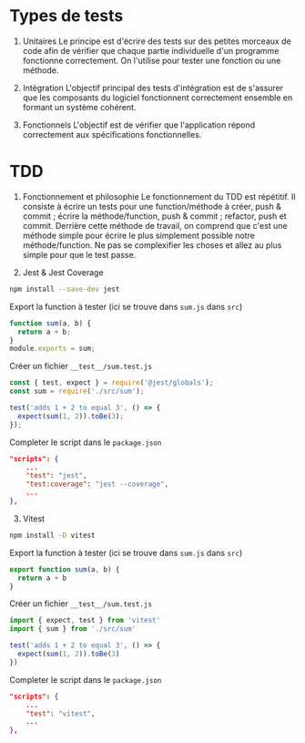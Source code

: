 # Types de tests

1. Unitaires
Le principe est d'écrire des tests sur des petites morceaux de code afin de vérifier que chaque partie individuelle d'un programme fonctionne correctement. On l'utilise pour tester une fonction ou une méthode.

2. Intégration 
L'objectif principal des tests d'intégration est de s'assurer que les composants du logiciel fonctionnent correctement ensemble en formant un système cohérent.

3. Fonctionnels
L'objectif est de vérifier que l'application répond correctement aux spécifications fonctionnelles.

# TDD

1. Fonctionnement et philosophie
Le fonctionnement du TDD est répétitif. Il consiste à écrire un tests pour une function/méthode à créer, push & commit ; écrire la méthode/function, push & commit ; refactor, push et commit.
Derrière cette méthode de travail, on comprend que c'est une méthode simple pour écrire le plus simplement possible notre méthode/function. Ne pas se complexifier les choses et allez au plus simple pour que le test passe.

2. Jest & Jest Coverage
```bash
npm install --save-dev jest
```

Export la function à tester (ici se trouve dans `sum.js` dans `src`)
```js
function sum(a, b) {
  return a + b;
}
module.exports = sum;
```

Créer un fichier `__test__/sum.test.js`
```js
const { test, expect } = require('@jest/globals');
const sum = require('./src/sum');

test('adds 1 + 2 to equal 3', () => {
  expect(sum(1, 2)).toBe(3);
});
```

Completer le script dans le ``package.json``
```json
"scripts": {
	...
    "test": "jest",
    "test:coverage": "jest --coverage",
    ...
},
```

3. Vitest
```bash
npm install -D vitest
```

Export la function à tester (ici se trouve dans `sum.js` dans `src`)
```js
export function sum(a, b) {
  return a + b
}
```

Créer un fichier `__test__/sum.test.js`
```js
import { expect, test } from 'vitest'
import { sum } from './src/sum'

test('adds 1 + 2 to equal 3', () => {
  expect(sum(1, 2)).toBe(3)
})
```

Completer le script dans le ``package.json``
```json
"scripts": {
	...
    "test": "vitest",
    ...
},
```

